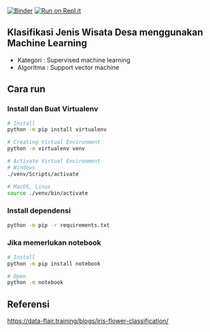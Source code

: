 [![Binder](https://mybinder.org/badge_logo.svg)](https://mybinder.org/v2/gh/alfianisnan26/klasifikasi-dusun/HEAD?labpath=train.ipynb)
[![Run on Repl.it](https://repl.it/github/alfianisnan26/klasifikasi-dusun)](https://repl.it/github/alfianisnan26/klasifikasi-dusun)
## Klasifikasi Jenis Wisata Desa menggunakan Machine Learning
- Kategori  : Supervised machine learning
- Algoritma : Support vector machine
## Cara run
### Install dan Buat Virtualenv
```bash
# Install
python -m pip install virtualenv

# Creating Virtual Environment
python -m virtualenv venv

# Activate Virtual Environment
# Windows
./venv/Scripts/activate

# MacOS, Linux
source ./venv/bin/activate
```
### Install dependensi
```bash
python -m pip -r requirements.txt
```
### Jika memerlukan notebook
```bash
# Install
python -m pip install notebook

# Open
python -m notebook
```
## Referensi
https://data-flair.training/blogs/iris-flower-classification/
